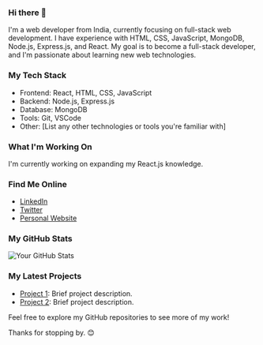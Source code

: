 ### Hi there 👋

I'm a web developer from India, currently focusing on full-stack web development. I have experience with HTML, CSS, JavaScript, MongoDB, Node.js, Express.js, and React. My goal is to become a full-stack developer, and I'm passionate about learning new web technologies.

### My Tech Stack

- Frontend: React, HTML, CSS, JavaScript
- Backend: Node.js, Express.js
- Database: MongoDB
- Tools: Git, VSCode
- Other: [List any other technologies or tools you're familiar with]

### What I'm Working On

I'm currently working on expanding my React.js knowledge.

### Find Me Online

- [LinkedIn](https://www.linkedin.com/in/your-profile)
- [Twitter](https://twitter.com/your-handle)
- [Personal Website](https://www.yourwebsite.com)

### My GitHub Stats

![Your GitHub Stats](https://github-readme-stats.vercel.app/api?username=your-username&show_icons=true)

### My Latest Projects

- [Project 1](link-to-project-1): Brief project description.
- [Project 2](link-to-project-2): Brief project description.

Feel free to explore my GitHub repositories to see more of my work!

Thanks for stopping by. 😊
<!--
**zZedx/zZedx** is a ✨ _special_ ✨ repository because its `README.md` (this file) appears on your GitHub profile.

Here are some ideas to get you started:

- 🔭 I’m currently working on ...
- 🌱 I’m currently learning ...
- 👯 I’m looking to collaborate on ...
- 🤔 I’m looking for help with ...
- 💬 Ask me about ...
- 📫 How to reach me: ...
- 😄 Pronouns: ...
- ⚡ Fun fact: ...
-->
